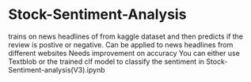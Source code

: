 # Stock-Sentiment-Analysis
trains on news headlines of from kaggle dataset and then predicts if the review is postive or negative.  Can be applied to news headlines from different websites
Needs improvement on accuracy
You can either use Textblob or the trained clf model to classify the sentiment in Stock-Sentiment-analysis(V3).ipynb
